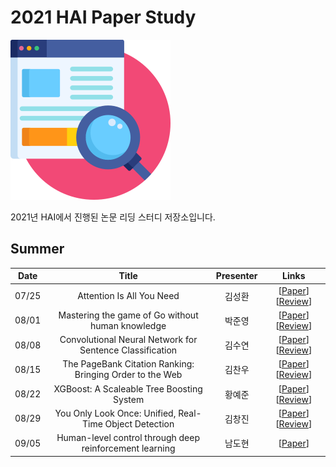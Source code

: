 # 2021 HAI Paper Study
<img src="Media/logo.png" width=256 height=256 />  

2021년 HAI에서 진행된 논문 리딩 스터디 저장소입니다.

## Summer

|Date|Title|Presenter|Links|
|:--:|:--:|:--:|:--:|
|07/25|Attention Is All You Need|김성환|[[Paper](https://arxiv.org/abs/1706.03762)] [[Review](https://github.com/HanyangTechAI/2021-HAI-Paper-Study/blob/main/Summer/20210725-Attention_Is_All_You_Need.pdf)]|
|08/01|Mastering the game of Go without human knowledge|박준영|[[Paper](https://www.nature.com/articles/nature24270)] [[Review](https://github.com/HanyangTechAI/2021-HAI-Paper-Study/blob/main/Summer/20210801-Mastering_the_game_of_Go_without_human_knowledge.pdf)]|
|08/08|Convolutional Neural Network for Sentence Classification|김수연|[[Paper](https://arxiv.org/pdf/1408.5882.pdf)] [[Review](https://github.com/HanyangTechAI/2021-HAI-Paper-Study/blob/main/Summer/20210808-Convolutional_Neural_Network_for_Sentence_Classification.pdf)]|
|08/15|The PageBank Citation Ranking: Bringing Order to the Web|김찬우|[[Paper](http://ilpubs.stanford.edu:8090/422/)] [[Review](https://github.com/HanyangTechAI/2021-HAI-Paper-Study/blob/main/Summer/20210815-The_PageRank_Citation_Ranking_Bringing_Order_to_the_Web.pdf)]|
|08/22|XGBoost: A Scaleable Tree Boosting System|황예준|[[Paper](https://arxiv.org/abs/1603.02754)] [[Review](https://github.com/HanyangTechAI/2021-HAI-Paper-Study/blob/main/Summer/20210822-XGBoost_A_Scaleable_Tree_Boosting_System.pdf)]|
|08/29|You Only Look Once: Unified, Real-Time Object Detection|김창진|[[Paper](https://arxiv.org/abs/1506.02640)] [[Review](https://github.com/HanyangTechAI/2021-HAI-Paper-Study/blob/main/Summer/20210829_You_Only_Look_Once_Unified_Real_Time_Object_Detection.pdf)]|
|09/05|Human-level control through deep reinforcement learning|남도현|[[Paper](https://www.nature.com/articles/nature14236)]|
